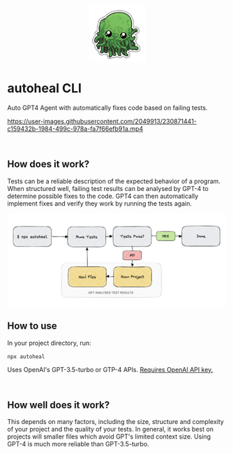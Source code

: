 <p align="center">
  <img src="https://raw.githubusercontent.com/dion-/autoheal/6aa72b7e5c1f7a72d93a16aed8e8c08265d10dfa/autoheal.png" width="130" alt="Autoheal Logo" />
</p>

# autoheal CLI

Auto GPT4 Agent with automatically fixes code based on failing tests.

https://user-images.githubusercontent.com/2049913/230871441-c159432b-1984-499c-978a-fa7f66efb91a.mp4

<br/>

## How does it work?

Tests can be a reliable description of the expected behavior of a program. When structured well, failing test results can be analysed by GPT-4 to determine possible fixes to the code. GPT4 can then automatically implement fixes and verify they work by running the tests again.

<img src="https://raw.githubusercontent.com/dion-/autoheal/857b58e669e6d54ca6141cbf2cae56936d2d9dae/autoheal-diagram.png" alt="Autoheal Logo" />



<br/>

## How to use





In your project directory, run:
```
npx autoheal
```

Uses OpenAI's GPT-3.5-turbo or GTP-4 APIs. [Requires OpenAI API key.](https://beta.openai.com/)

<br/>

## How well does it work?

This depends on many factors, including the size, structure and complexity of your project and the quality of your tests. In general, it works best on projects will smaller files which avoid GPT's limited context size. Using GPT-4 is much more reliable than GPT-3.5-turbo.



